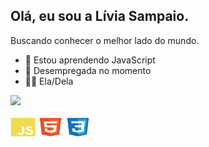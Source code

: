 ## Olá, eu sou a Lívia Sampaio.
Buscando conhecer o melhor lado do mundo.

- 🌱 Estou aprendendo JavaScript
- 💼 Desempregada no momento
- 💁‍♀️ Ela/Dela
  
  
<picture>
  <source
    srcset="https://github-readme-stats.vercel.app/api?username=Livisampaio&show_icons=true&theme=dark"
    media="(prefers-color-scheme: dark)"
  />
  <source
    srcset="https://github-readme-stats.vercel.app/api?username=Livisampaio&show_icons=true"
    media="(prefers-color-scheme: light), (prefers-color-scheme: no-preference)"
  />
  <img src="https://github-readme-stats.vercel.app/api?username=anuraghazra&show_icons=true" />
</picture>
  <div style="display: inline_block"><br>
  <img align="center" alt="livi-Js" height="30" width="40" src="https://raw.githubusercontent.com/devicons/devicon/master/icons/javascript/javascript-plain.svg">
  <img align="center" alt="livi-HTML" height="30" width="40" src="https://raw.githubusercontent.com/devicons/devicon/master/icons/html5/html5-original.svg">
  <img align="center" alt="livi-CSS" height="30" width="40" src="https://raw.githubusercontent.com/devicons/devicon/master/icons/css3/css3-original.svg">
  </div>


